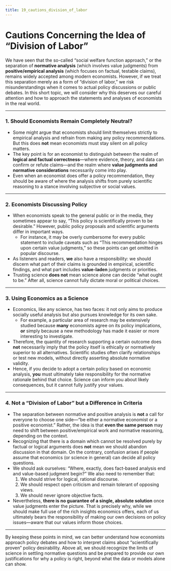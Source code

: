 ```yaml
---
title: 19_cautions_division_of_labor
---
```


# Cautions Concerning the Idea of “Division of Labor”

We have seen that the so-called “social welfare function approach,” or the separation of **normative analysis** (which involves value judgments) from **positive/empirical analysis** (which focuses on factual, testable claims), remains widely accepted among modern economists. However, if we treat this separation merely as a form of “division of labor,” we risk misunderstandings when it comes to actual policy discussions or public debates. In this short topic, we will consider why this deserves our careful attention and how to approach the statements and analyses of economists in the real world.

---

### 1. Should Economists Remain Completely Neutral?
- Some might argue that economists should limit themselves strictly to empirical analysis and refrain from making any policy recommendations. But this does **not** mean economists must stay silent on all policy matters.
- The key point is for an economist to distinguish between the realm of **logical and factual correctness**—where evidence, theory, and data can confirm or refute claims—and the realm where **value judgments and normative considerations** necessarily come into play.
- Even when an economist does offer a policy recommendation, they should be aware of where the analysis shifts from purely scientific reasoning to a stance involving subjective or social values.

---

### 2. Economists Discussing Policy
- When economists speak to the general public or in the media, they sometimes appear to say, “This policy is scientifically proven to be desirable.” However, public policy proposals and scientific arguments differ in important ways. 
    - For instance, it may be overly cumbersome for every public statement to include caveats such as “This recommendation hinges upon certain value judgments,” so these points can get omitted in popular discourse.
- As listeners and readers, **we** also have a responsibility: we should discern what part of their claims is grounded in empirical, scientific findings, and what part includes **value-laden** judgments or priorities. 
- Trusting science **does not** mean science alone can decide “what ought to be.” After all, science cannot fully dictate moral or political choices.

---

### 3. Using Economics as a Science
- Economics, like any science, has two faces: it not only aims to produce socially useful analysis but also pursues knowledge for its own sake. 
    - For example, a particular area of research may be extensively studied because **many** economists agree on its policy implications, **or** simply because a new methodology has made it easier or more interesting to investigate.
- Therefore, the quantity of research supporting a certain outcome does **not** necessarily imply that the policy itself is ethically or normatively superior to all alternatives. Scientific studies often clarify relationships or test new models, without directly asserting absolute normative validity.
- Hence, if you decide to adopt a certain policy based on economic analysis, **you** must ultimately take responsibility for the normative rationale behind that choice. Science can inform you about likely consequences, but it cannot fully justify your values.

---

### 4. Not a “Division of Labor” but a Difference in Criteria
- The separation between normative and positive analysis is **not** a call for everyone to choose one side—“be either a normative economist or a positive economist.” Rather, the idea is that **even the same person** may need to shift between positive/empirical work and normative reasoning, depending on the context.
- Recognizing that there is a domain which cannot be resolved purely by factual or logical arguments does **not** mean we should abandon discussion in that domain. On the contrary, confusion arises if people assume that economics (or science in general) can decide all policy questions.
- We should ask ourselves: “Where, exactly, does fact-based analysis end and value-based judgment begin?” We also need to remember that:
  1. We should strive for logical, rational discourse.
  2. We should respect open criticism and remain tolerant of opposing views.
  3. We should never ignore objective facts.
- Nevertheless, **there is no guarantee of a single, absolute solution** once value judgments enter the picture. That is precisely why, while we should make full use of the rich insights economics offers, each of us ultimately bears the responsibility of making our own decisions on policy issues—aware that our values inform those choices.

---

By keeping these points in mind, we can better understand how economists approach policy debates and how to interpret claims about “scientifically proven” policy desirability. Above all, we should recognize the limits of science in settling normative questions and be prepared to provide our own justifications for why a policy is right, beyond what the data or models alone can show.